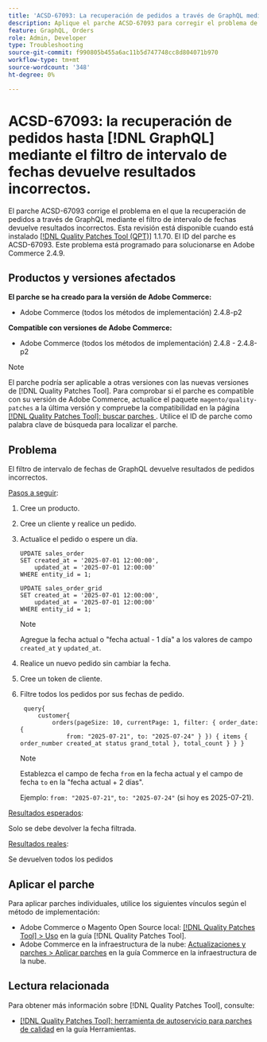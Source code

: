 ```yaml
---
title: 'ACSD-67093: La recuperación de pedidos a través de GraphQL mediante el filtro de intervalo de fechas devuelve resultados incorrectos'
description: Aplique el parche ACSD-67093 para corregir el problema de Adobe Commerce en el que la recuperación de pedidos a través de GraphQL mediante el filtro de intervalo de fechas devuelve resultados incorrectos.
feature: GraphQL, Orders
role: Admin, Developer
type: Troubleshooting
source-git-commit: f990805b455a6ac11b5d747748cc8d804071b970
workflow-type: tm+mt
source-wordcount: '348'
ht-degree: 0%

---
```


# ACSD-67093: la recuperación de pedidos hasta [!DNL GraphQL] mediante el filtro de intervalo de fechas devuelve resultados incorrectos.

El parche ACSD-67093 corrige el problema en el que la recuperación de pedidos a través de GraphQL mediante el filtro de intervalo de fechas devuelve resultados incorrectos. Esta revisión está disponible cuando está instalado [[!DNL Quality Patches Tool (QPT)]](/help/tools/quality-patches-tool/quality-patches-tool-to-self-serve-quality-patches.md) 1.1.70. El ID del parche es ACSD-67093. Este problema está programado para solucionarse en Adobe Commerce 2.4.9.

## Productos y versiones afectados

**El parche se ha creado para la versión de Adobe Commerce:**

* Adobe Commerce (todos los métodos de implementación) 2.4.8-p2

**Compatible con versiones de Adobe Commerce:**

* Adobe Commerce (todos los métodos de implementación) 2.4.8 - 2.4.8-p2

>[!NOTE]
>
>El parche podría ser aplicable a otras versiones con las nuevas versiones de [!DNL Quality Patches Tool]. Para comprobar si el parche es compatible con su versión de Adobe Commerce, actualice el paquete `magento/quality-patches` a la última versión y compruebe la compatibilidad en la página [[!DNL Quality Patches Tool]: buscar parches &#x200B;](https://experienceleague.adobe.com/tools/commerce-quality-patches/index.html). Utilice el ID de parche como palabra clave de búsqueda para localizar el parche.

## Problema

El filtro de intervalo de fechas de GraphQL devuelve resultados de pedidos incorrectos.

<u>Pasos a seguir</u>:

1. Cree un producto.
1. Cree un cliente y realice un pedido.
1. Actualice el pedido o espere un día.

   ```
   UPDATE sales_order
   SET created_at = '2025-07-01 12:00:00',
       updated_at = '2025-07-01 12:00:00'
   WHERE entity_id = 1;
   
   UPDATE sales_order_grid
   SET created_at = '2025-07-01 12:00:00',
       updated_at = '2025-07-01 12:00:00'
   WHERE entity_id = 1;
   ```

   >[!NOTE]
   >
   >Agregue la fecha actual o &quot;fecha actual - 1 día&quot; a los valores de campo `created_at` y `updated_at`.

1. Realice un nuevo pedido sin cambiar la fecha.
1. Cree un token de cliente.
1. Filtre todos los pedidos por sus fechas de pedido.

   ```
    query{
        customer{
            orders(pageSize: 10, currentPage: 1, filter: { order_date: {
                from: "2025-07-21", to: "2025-07-24" } }) { items { order_number created_at status grand_total }, total_count } } }
   ```

   >[!NOTE]
   > Establezca el campo de fecha `from` en la fecha actual y el campo de fecha `to` en la &quot;fecha actual + 2 días&quot;.
   >
   > Ejemplo: `from: "2025-07-21"`, `to: "2025-07-24"` (si hoy es 2025-07-21).

<u>Resultados esperados</u>:

Solo se debe devolver la fecha filtrada.

<u>Resultados reales</u>:

Se devuelven todos los pedidos

## Aplicar el parche

Para aplicar parches individuales, utilice los siguientes vínculos según el método de implementación:

* Adobe Commerce o Magento Open Source local: [[!DNL Quality Patches Tool] > Uso](/help/tools/quality-patches-tool/usage.md) en la guía [!DNL Quality Patches Tool].
* Adobe Commerce en la infraestructura de la nube: [Actualizaciones y parches > Aplicar parches](https://experienceleague.adobe.com/docs/commerce-cloud-service/user-guide/develop/upgrade/apply-patches.html) en la guía Commerce en la infraestructura de la nube.

## Lectura relacionada

Para obtener más información sobre [!DNL Quality Patches Tool], consulte:

* [[!DNL Quality Patches Tool]: herramienta de autoservicio para parches de calidad](/help/tools/quality-patches-tool/quality-patches-tool-to-self-serve-quality-patches.md) en la guía Herramientas.
